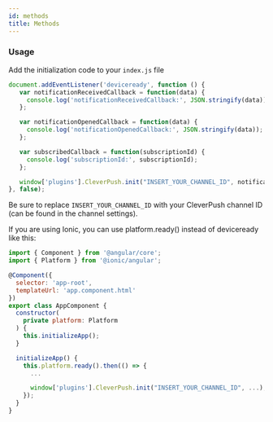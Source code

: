 ```yaml
---
id: methods
title: Methods
---
```


### Usage

Add the initialization code to your `index.js` file

   ```javascript
   document.addEventListener('deviceready', function () {
      var notificationReceivedCallback = function(data) {
        console.log('notificationReceivedCallback:', JSON.stringify(data));
      };

      var notificationOpenedCallback = function(data) {
        console.log('notificationOpenedCallback:', JSON.stringify(data));
      };

      var subscribedCallback = function(subscriptionId) {
        console.log('subscriptionId:', subscriptionId);
      };

      window['plugins'].CleverPush.init("INSERT_YOUR_CHANNEL_ID", notificationReceivedCallback, notificationOpenedCallback, subscribedCallback);
   }, false);
   ```

   Be sure to replace `INSERT_YOUR_CHANNEL_ID` with your CleverPush channel ID (can be found in the channel settings).
   
   If you are using Ionic, you can use platform.ready() instead of deviceready like this:
   
   ```javascript
   import { Component } from '@angular/core';
   import { Platform } from '@ionic/angular';
   
   @Component({
     selector: 'app-root',
     templateUrl: 'app.component.html'
   })
   export class AppComponent {
     constructor(
       private platform: Platform
     ) {
       this.initializeApp();
     }
   
     initializeApp() {
       this.platform.ready().then(() => {
         ...
   
         window['plugins'].CleverPush.init("INSERT_YOUR_CHANNEL_ID", ...);
       });
     }
   }
   ```

